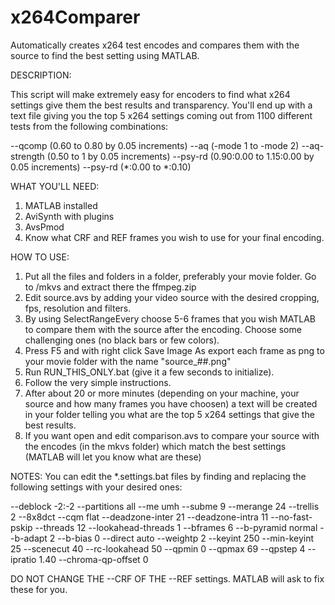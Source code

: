 # x264Comparer
Automatically creates x264 test encodes and compares them with the source to find the best setting using MATLAB.

DESCRIPTION:

This script will make extremely easy for encoders to find what x264 settings give them the best results and transparency.
You'll end up with a text file giving you the top 5 x264 settings coming out from 1100 different tests from the following combinations:

--qcomp (0.60 to 0.80 by 0.05 increments)
--aq (-mode 1 to -mode 2)
--aq-strength (0.50 to 1 by 0.05 increments)
--psy-rd (0.90:0.00 to 1.15:0.00 by 0.05 increments)
--psy-rd (*:0.00 to *:0.10)

WHAT YOU'LL NEED:
1) MATLAB installed
2) AviSynth with plugins
3) AvsPmod
4) Know what CRF and REF frames you wish to use for your final encoding.

HOW TO USE:
1) Put all the files and folders in a folder, preferably your movie folder. Go to /mkvs and extract there the ffmpeg.zip
2) Edit source.avs by adding your video source with the desired cropping, fps, resolution and filters.
2) By using SelectRangeEvery choose 5-6 frames that you wish MATLAB to compare them with the source after the encoding. Choose some challenging ones (no black bars or few colors).
3) Press F5 and with right click Save Image As export each frame as png to your movie folder with the name "source_##.png"
4) Run RUN_THIS_ONLY.bat (give it a few seconds to initialize).
5) Follow the very simple instructions.
6) After about 20 or more minutes (depending on your machine, your source and how many frames you have choosen) a text will be created in your folder telling you what are the top 5 x264 settings that give the best results.
7) If you want open and edit comparison.avs to compare your source with the encodes (in the mkvs folder) which match the best settings (MATLAB will let you know what are these)

NOTES:
You can edit the *.settings.bat files by finding and replacing the following settings with your desired ones:

--deblock -2:-2
--partitions all
--me umh
--subme 9
--merange 24
--trellis 2
--8x8dct
--cqm flat
--deadzone-inter 21
--deadzone-intra 11
--no-fast-pskip
--threads 12
--lookahead-threads 1
--bframes 6
--b-pyramid normal
--b-adapt 2
--b-bias 0
--direct auto
--weightp 2
--keyint 250
--min-keyint 25
--scenecut 40
--rc-lookahead 50
--qpmin 0
--qpmax 69
--qpstep 4
--ipratio 1.40
--chroma-qp-offset 0

DO NOT CHANGE THE --CRF OF THE --REF settings. MATLAB will ask to fix these for you.
